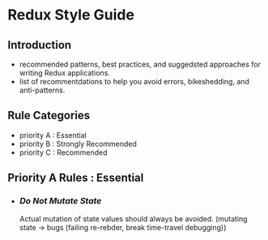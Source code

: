 # Redux Style Guide

## Introduction

- recommended patterns, best practices, and suggedsted approaches for writing Redux applications.
- list of recommentdations to help you avoid errors, bikeshedding, and anti-patterns.

## Rule Categories

- priority A : Essential
- priority B : Strongly Recommended
- priority C : Recommended

## Priority A Rules : Essential

- ### _Do Not Mutate State_
  Actual mutation of state values should always be avoided.
  (mutating state -> bugs (failing re-rebder, break time-travel debugging))

